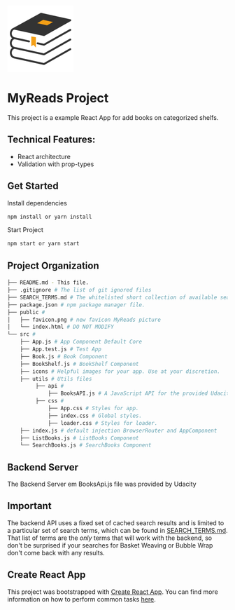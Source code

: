 ![Logo of the project](./public/favicon.png)

# MyReads Project 
This project is a example React App for add books on categorized shelfs.

## Technical Features:
* React architecture
* Validation with prop-types

## Get Started
Install dependencies
```bash
npm install or yarn install
```
Start Project
```bash
npm start or yarn start
```
## Project Organization

```bash
├── README.md - This file.
├── .gitignore # The list of git ignored files
├── SEARCH_TERMS.md # The whitelisted short collection of available search terms for you to use with your app.
├── package.json # npm package manager file. 
├── public #
│   ├── favicon.png # new favicon MyReads picture
│   └── index.html # DO NOT MODIFY
└── src #
    ├── App.js # App Component Default Core
    ├── App.test.js # Test App
    ├── Book.js # Book Component 
    ├── BookShelf.js # BookShelf Component 
    ├── icons # Helpful images for your app. Use at your discretion.
    ├── utils # Utils files
         ├── api # 
             ├── BooksAPI.js # A JavaScript API for the provided Udacity backend. 
         ├── css # 
             ├── App.css # Styles for app.
             ├── index.css # Global styles. 
             ├── loader.css # Styles for loader. 
    ├── index.js # default injection BrowserRouter and AppComponent
    ├── ListBooks.js # ListBooks Component 
    └── SearchBooks.js # SearchBooks Component 
```

## Backend Server

The Backend Server em BooksApi.js file was provided by Udacity

## Important
The backend API uses a fixed set of cached search results and is limited to a particular set of search terms, which can be found in [SEARCH_TERMS.md](SEARCH_TERMS.md). That list of terms are the _only_ terms that will work with the backend, so don't be surprised if your searches for Basket Weaving or Bubble Wrap don't come back with any results.

## Create React App

This project was bootstrapped with [Create React App](https://github.com/facebookincubator/create-react-app). You can find more information on how to perform common tasks [here](https://github.com/facebookincubator/create-react-app/blob/master/packages/react-scripts/template/README.md).
